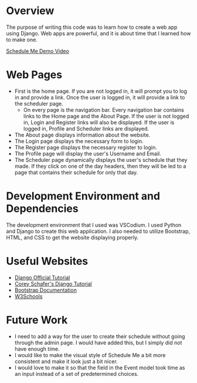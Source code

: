 # Overview

The purpose of writing this code was to learn how to create a web app using Django. Web apps are powerful, and it is about time that I learned how to make one.

[Schedule Me Demo Video](https://youtu.be/LRVAKd8bIfA)

# Web Pages

- First is the home page. If you are not logged in, it will prompt you to log in and provide a link. Once the user is logged in, it will provide a link to the scheduler page.
    - On every page is the navigation bar. Every navigation bar contains links to the Home page and the About Page. If the user is not logged in, Login and Register links will also be displayed. If the user is logged in, Profile and Scheduler links are displayed.
- The About page displays information about the website.
- The Login page displays the necessary form to login.
- The Register page displays the necessary register to login.
- The Profile page will display the user's Username and Email. 
- The Scheduler page dynamically displays the user's schedule that they made. If they click on one of the day headers, then they will be led to a page that contains their schedule for only that day. 

# Development Environment and Dependencies

The development environment that I used was VSCodium. I used Python and Django to create this web application. I also needed to utilize Bootstrap, HTML, and CSS to get the website displaying properly. 

# Useful Websites

* [Django Official Tutorial](https://docs.djangoproject.com/en/3.2/intro/)
* [Corey Schafer's Django Tutorial](https://youtu.be/UmljXZIypDc)
* [Bootstrap Documentation](https://getbootstrap.com/docs/5.0/getting-started/introduction/)
* [W3Schools](https://www.w3schools.com/html/)

# Future Work

* I need to add a way for the user to create their schedule without going through the admin page. I would have added this, but I simply did not have enough time. 
* I would like to make the visual style of Schedule Me a bit more consistent and make it look just a bit nicer.
* I would love to make it so that the field in the Event model took time as an input instead of a set of predetermined choices.